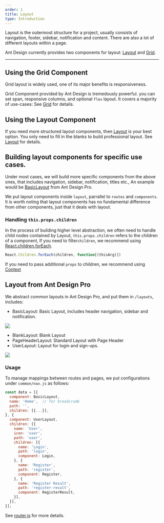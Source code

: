 ```yaml
---
order: 1
title: Layout 
type: Introduction
---
```


Layout is the outermost structure for a project, usually consists of navigation, footer, sidebar, notification and content. There are also a lot of different layouts within a page.

Ant Design currently provides two components for layout: [Layout](http://ant.design/components/layout/) and [Grid](http://ant.design/components/grid/).

---

## Using the Grid Component

Grid layout is widely used, one of its major benefits is responsiveness.

Grid Component provided by Ant Design is tremedously powerful. you can set span, responsive columns, and optional `flex` layout. It covers a majority of use-cases: See [Grid](http://ant.design/components/grid/) for details.

## Using the Layout Component

If you need more structured layout components, then [Layout](http://ant.design/components/layout/) is your best option. You only need to fill in the blanks to build professional layout. See [Layout](http://ant.design/components/layout/) for details.

## Building layout components for specific use cases.

Under most cases, we will build more specific components from the above ones, that includes navigation, sidebar, notification, titles etc., An example would be [BasicLayout](https://github.com/ant-design/ant-design-pro/blob/master/src/layouts/BasicLayout.js) from Ant Design Pro.

We put layout components inside `layout`, parrallel to `routes` and `components`. It is worth noting that layout components has no fundamental difference from other components, just that it deals with layout.

### Handling `this.props.children`

In the process of building higher level abstraction, we often need to handle child nodes contained by Layout, `this.props.children` refers to the children of a component, If you need to filter`children`, we recommend using [React.children.forEach](https://facebook.github.io/react/docs/react-api.html#react.children.map).

```jsx
React.Children.forEach(children, function[(thisArg)])
```

If you need to pass additional `props` to children, we recommend using [Context](https://facebook.github.io/react/docs/context.html)

## Layout from Ant Design Pro

We abstract common layouts in Ant Design Pro, and put them in `/layouts`, includes:

- BasicLayout: Basic Layout, includes header navigation, sidebar and notification.

<img src="https://gw.alipayobjects.com/zos/rmsportal/oXmyfmffJVvdbmDoGvuF.png" />

- BlankLayout: Blank Layout
- PageHeaderLayout: Standard Layout with Page Header
- UserLayout: Layout for login and sign-ups.

<img src="https://gw.alipayobjects.com/zos/rmsportal/mXsydBXvLqBVEZLMssEy.png" />

### Usage

To manage mappings between routes and pages, we put configurations under `common/nav.js` as follows:

```jsx
const data = [{
  component: BasicLayout,
  name: 'Home',  // for breadcrumb
  path: '',
  children: [{...}],
}, {
  component: UserLayout,
  children: [{
    name: 'User',
    icon: 'user',
    path: 'user',
    children: [{
      name: 'Login',
      path: 'login',
      component: Login,
    }, {
      name: 'Register',
      path: 'register',
      component: Register,
    }, {
      name: 'Register Result',
      path: 'register-result',
      component: RegisterResult,
    }],
  }],
}];
```

See [router.js](https://github.com/ant-design/ant-design-pro/blob/master/src/router.js) for more details.
